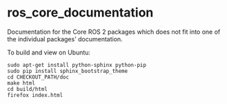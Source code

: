 ros_core_documentation
======================

Documentation for the Core ROS 2 packages which does not fit into one of the individual packages' documentation.

To build and view on Ubuntu:
```
sudo apt-get install python-sphinx python-pip
sudo pip install sphinx_bootstrap_theme
cd CHECKOUT_PATH/doc
make html
cd build/html
firefox index.html
```
